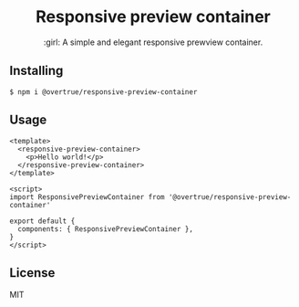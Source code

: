 <h1 align="center">Responsive preview container</h1>

<p align="center"> :girl: A simple and elegant responsive prewview container.</p>

## Installing

```shell
$ npm i @overtrue/responsive-preview-container
```

## Usage

```vue
<template>
  <responsive-preview-container>
    <p>Hello world!</p>
  </responsive-preview-container>
</template>

<script>
import ResponsivePreviewContainer from '@overtrue/responsive-preview-container'

export default {
  components: { ResponsivePreviewContainer },
}
</script>
```

## License

MIT
